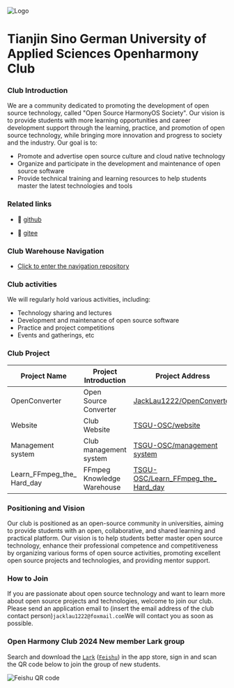 ![Logo](../../public/logo.png)

# Tianjin Sino German University of Applied Sciences Openharmony Club

### Club Introduction

We are a community dedicated to promoting the development of open source technology, called "Open Source HarmonyOS Society". Our vision is to provide students with more learning opportunities and career development support through the learning, practice, and promotion of open source technology, while bringing more innovation and progress to society and the industry. Our goal is to:
* Promote and advertise open source culture and cloud native technology
* Organize and participate in the development and maintenance of open source software
* Provide technical training and learning resources to help students master the latest technologies and tools

### Related links

-  🔗 [github]( https://github.com/TSGU-OSC )

-  🔗 [gitee]( https://gitee.com/TSGU-OSC )

### Club Warehouse Navigation

- [Click to enter the navigation repository](https://gitee.com/TSGU-OSC/OSC_main)

### Club activities
We will regularly hold various activities, including:

* Technology sharing and lectures
* Development and maintenance of open source software
* Practice and project competitions
* Events and gatherings, etc

### Club Project

|Project Name | Project Introduction | Project Address|
| ------------------------- | -------------- | ------------------------------------------------------------ |
|OpenConverter | Open Source Converter | [JackLau1222/OpenConverter](https://github.com/JackLau1222/OpenConverter)  |
|Website | Club Website | [TSGU-OSC/website](https://github.com/TSGU-OSC/website)      |
|Management system | Club management system | [TSGU-OSC/management system](https://github.com/TSGU-OSC/management-system) |
|Learn_FFmpeg_the_ Hard_day | FFmpeg Knowledge Warehouse | [TSGU-OSC/Learn_FFmpeg_the_ Hard_day](https://github.com/TSGU-OSC/Learn_FFmpeg_the_Hard_Wa) |



### Positioning and Vision

Our club is positioned as an open-source community in universities, aiming to provide students with an open, collaborative, and shared learning and practical platform. Our vision is to help students better master open source technology, enhance their professional competence and competitiveness by organizing various forms of open source activities, promoting excellent open source projects and technologies, and providing mentor support.


### How to Join

If you are passionate about open source technology and want to learn more about open source projects and technologies, welcome to join our club. Please send an application email to (insert the email address of the club contact person)` jacklau1222@foxmail.com `We will contact you as soon as possible.

### Open Harmony Club 2024 New member Lark group

Search and download the 
[`Lark`](https://www.larksuite.com/zh_cn/download?from=navbar)
([`Feishu`](https://www.feishu.cn/download)) 
in the app store, sign in and scan the QR code below to join the group of new students.

![Feishu QR code](../../public/guide/foreword/QRCode.png)